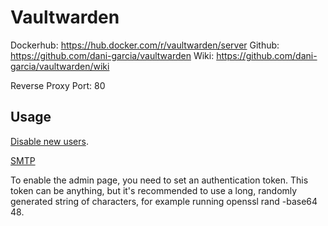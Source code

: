 # Vaultwarden

Dockerhub: https://hub.docker.com/r/vaultwarden/server
Github: https://github.com/dani-garcia/vaultwarden
Wiki: https://github.com/dani-garcia/vaultwarden/wiki

Reverse Proxy Port: 80

## Usage

[Disable new users](https://github.com/dani-garcia/bitwarden_rs/wiki/Disable-registration-of-new-users).

[SMTP](https://github.com/dani-garcia/bitwarden_rs/wiki/SMTP-configuration)

To enable the admin page, you need to set an authentication token. This token can be anything, but it's recommended to use a long, randomly generated string of characters, for example running openssl rand -base64 48.